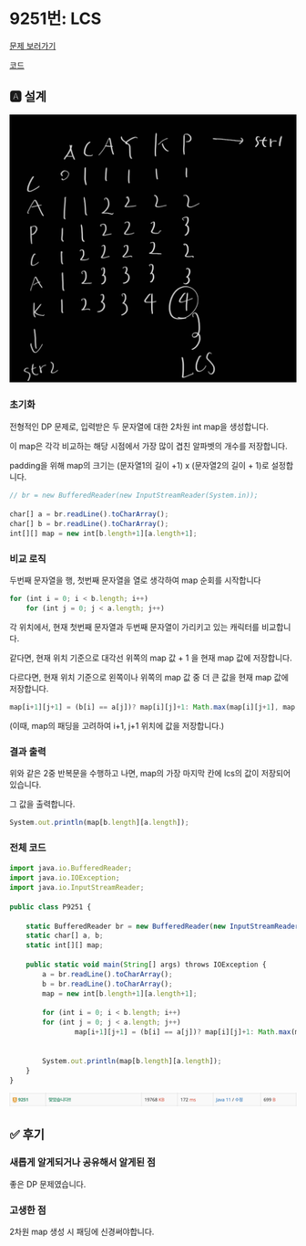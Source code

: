 # 9251번: LCS

[문제 보러가기](https://www.acmicpc.net/problem/9251)

[코드](./answer.java)

## 🅰 설계

![paint](./9251_paint.jpg)

### 초기화

전형적인 DP 문제로, 입력받은 두 문자열에 대한 2차원 int map을 생성합니다.

이 map은 각각 비교하는 해당 시점에서 가장 많이 겹친 알파벳의 개수를 저장합니다.

padding을 위해 map의 크기는 (문자열1의 길이 +1) x (문자열2의 길이 + 1)로 설정합니다.

```jsx
// br = new BufferedReader(new InputStreamReader(System.in));

char[] a = br.readLine().toCharArray();
char[] b = br.readLine().toCharArray();
int[][] map = new int[b.length+1][a.length+1];
```

### 비교 로직

두번째 문자열을 행, 첫번째 문자열을 열로 생각하여 map 순회를 시작합니다

```jsx
for (int i = 0; i < b.length; i++)
	for (int j = 0; j < a.length; j++)
```

각 위치에서, 현재 첫번째 문자열과 두번째 문자열이 가리키고 있는 캐릭터를 비교합니다.

같다면, 현재 위치 기준으로 대각선 위쪽의 map 값 + 1 을 현재 map 값에 저장합니다.

다르다면, 현재 위치 기준으로 왼쪽이나 위쪽의 map 값 중 더 큰 값을 현재 map 값에 저장합니다.

```jsx
map[i+1][j+1] = (b[i] == a[j])? map[i][j]+1: Math.max(map[i][j+1], map[i+1][j]);
```

(이때, map의 패딩을 고려하여 i+1, j+1 위치에 값을 저장합니다.)

### 결과 출력

위와 같은 2중 반복문을 수행하고 나면, map의 가장 마지막 칸에 lcs의 값이 저장되어 있습니다.

그 값을 출력합니다.

```jsx
System.out.println(map[b.length][a.length]);
```

### 전체 코드

```jsx
import java.io.BufferedReader;
import java.io.IOException;
import java.io.InputStreamReader;

public class P9251 {

    static BufferedReader br = new BufferedReader(new InputStreamReader(System.in));
    static char[] a, b;
    static int[][] map;

    public static void main(String[] args) throws IOException {
        a = br.readLine().toCharArray();
        b = br.readLine().toCharArray();
        map = new int[b.length+1][a.length+1];

        for (int i = 0; i < b.length; i++)
        for (int j = 0; j < a.length; j++)
		        map[i+1][j+1] = (b[i] == a[j])? map[i][j]+1: Math.max(map[i][j+1], map[i+1][j]);
        

        System.out.println(map[b.length][a.length]);
    }
}
```

![result](./9251_result.jpg)

## ✅ 후기

### 새롭게 알게되거나 공유해서 알게된 점

좋은 DP 문제였습니다.

### 고생한 점

2차원 map 생성 시 패딩에 신경써야합니다.
